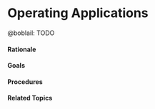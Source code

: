 # Operating Applications


@boblail: TODO


#### Rationale

#### Goals

#### Procedures

#### Related Topics

